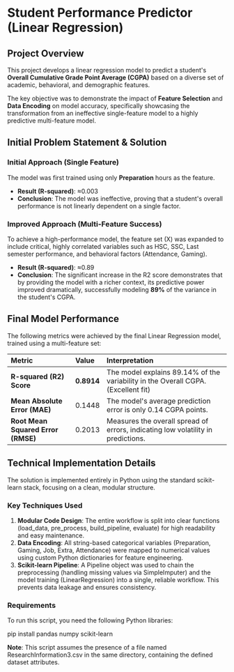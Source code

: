 # **Student Performance Predictor (Linear Regression)**

## **Project Overview**

This project develops a linear regression model to predict a student's **Overall Cumulative Grade Point Average (CGPA)** based on a diverse set of academic, behavioral, and demographic features.

The key objective was to demonstrate the impact of **Feature Selection** and **Data Encoding** on model accuracy, specifically showcasing the transformation from an ineffective single-feature model to a highly predictive multi-feature model.

## **Initial Problem Statement & Solution**

### **Initial Approach (Single Feature)**

The model was first trained using only **Preparation** hours as the feature.

* **Result (R-squared)**: ≈0.003  
* **Conclusion**: The model was ineffective, proving that a student's overall performance is not linearly dependent on a single factor.

### **Improved Approach (Multi-Feature Success)**

To achieve a high-performance model, the feature set (X) was expanded to include critical, highly correlated variables such as HSC, SSC, Last semester performance, and behavioral factors (Attendance, Gaming).

* **Result (R-squared)**: ≈0.89  
* **Conclusion**: The significant increase in the R2 score demonstrates that by providing the model with a richer context, its predictive power improved dramatically, successfully modeling **89%** of the variance in the student's CGPA.

## **Final Model Performance**

The following metrics were achieved by the final Linear Regression model, trained using a multi-feature set:

| Metric | Value | Interpretation |
| :---- | :---- | :---- |
| **R-squared (**R2**) Score** | **0.8914** | The model explains 89.14% of the variability in the Overall CGPA. (Excellent fit) |
| **Mean Absolute Error (MAE)** | 0.1448 | The model's average prediction error is only 0.14 CGPA points. |
| **Root Mean Squared Error (RMSE)** | 0.2013 | Measures the overall spread of errors, indicating low volatility in predictions. |

## **Technical Implementation Details**

The solution is implemented entirely in Python using the standard scikit-learn stack, focusing on a clean, modular structure.

### **Key Techniques Used**

1. **Modular Code Design**: The entire workflow is split into clear functions (load\_data, pre\_process, build\_pipeline, evaluate) for high readability and easy maintenance.  
2. **Data Encoding**: All string-based categorical variables (Preparation, Gaming, Job, Extra, Attendance) were mapped to numerical values using custom Python dictionaries for feature engineering.  
3. **Scikit-learn Pipeline**: A Pipeline object was used to chain the preprocessing (handling missing values via SimpleImputer) and the model training (LinearRegression) into a single, reliable workflow. This prevents data leakage and ensures consistency.

### **Requirements**

To run this script, you need the following Python libraries:

pip install pandas numpy scikit-learn

**Note**: This script assumes the presence of a file named ResearchInformation3.csv in the same directory, containing the defined dataset attributes.